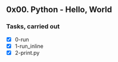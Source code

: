 ## 0x00. Python - Hello, World
### Tasks, carried out
- [x] 0-run
- [x] 1-run_inline
- [x] 2-print.py
